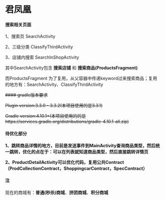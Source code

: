 ﻿# 君凤凰

#### 搜索相关页面
1、搜索页     SearchActivity

2、三级分类   ClassifyThirdActivity

3、店铺内搜索 SearchInShopActivity

其中SearchActivity包含 __搜索店铺__ 和 __搜索商品(ProductsFragment)__

而ProductsFragment 为了复用，从父容器中传递keyword过来搜索商品；复用的地方有：SearchActivity、ClassifyThirdActivity



<del>#### gradle版本要求</del>

<del>Plugin version:3.3.0 - 3.3.2(本项目使用的是3.3.1)</del>

<del>Gradle version:4.10.1+(本项目使用的的是https\://services.gradle.org/distributions/gradle-4.10.1-all.zip)</del>



#### 待优化部分
__1、跳转商品详情的地方，目前是发送事件到MainActivity查询商品类型，然后统一跳转，优化的点在于：可以在列表就知道商品类型，然后直接跳转详情页__

__2、ProductDetailActivity可以优化代码，复用公共Contract（ProdCollectionContract，ShoppingcarContract，SpecContract）__


#### 注
现在的商城有：__普通(秒杀)商城__、__拼团商城__、__积分商城__